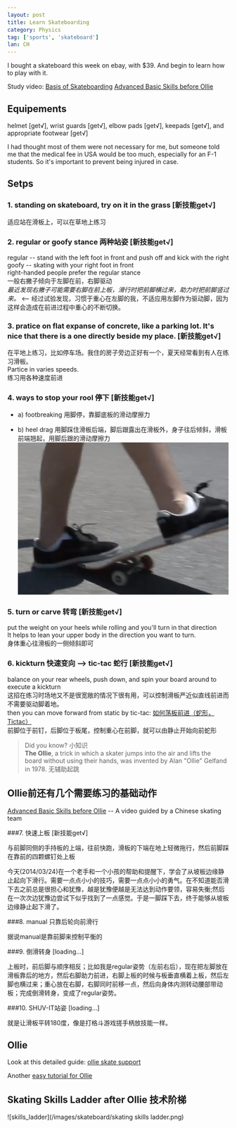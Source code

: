 ```yaml
---
layout: post
title: Learn Skateboarding
category: Physics
tag: ['sports', 'skateboard']
lan: CH
---
```


I bought a skateboard this week on ebay, with $39. And begin to learn how to play with it.

<!--preview-->

Study video: [Basis of Skateboarding](http://www.youtube.com/watch?v=con8ii2Bgys)
[Advanced Basic Skills before Ollie](http://v.youku.com/v_show/id_XMzU5ODgyOTA4.html)

## Equipements

helmet <span class="get">[get√]</span>, wrist guards <span class="get">[get√]</span>, elbow pads <span class="get">[get√]</span>, keepads <span class="get">[get√]</span>, and appropriate footwear <span class="get">[get√]</span>

I had thought most of them were not necessary for me, but someone told me that the medical fee in USA would be too much, especially for an F-1 students. So it's important to prevent being injured in case.

## Setps

### 1. standing on skateboard, try on it in the grass <span class="get">[新技能get√]</span>
适应站在滑板上，可以在草地上练习

### 2. regular or goofy stance 两种站姿 <span class="get">[新技能get√]</span>
regular -- stand with the left foot in front and push off and kick with the right<br/>
goofy -- skating with your right foot in front<br/>
right-handed people prefer the regular stance<br/>
一般右撇子倾向于左脚在前，右脚驱动<br/>
<i>最近发现右撇子可能需要右脚在前上板，滑行时把前脚横过来，助力时把前脚竖过来。</i> <-- 经过试验发现，习惯于重心在左脚的我，不适应用左脚作为驱动脚，因为这样会造成在前进过程中重心的不断切换。

### 3. pratice on flat expanse of concrete, like a parking lot. It's nice that there is a one directly beside my place. <span class="get">[新技能get√]</span>
在平地上练习，比如停车场。我住的房子旁边正好有一个，夏天经常看到有人在练习滑板。<br/>
Partice in varies speeds.<br/>
练习用各种速度前进<br/>

### 4. ways to stop your rool 停下 <span class="get">[新技能get√]</span>

- a) footbreaking
用脚停，靠脚底板的滑动摩擦力

- b) heel drag
用脚踩住滑板后端，脚后跟露出在滑板外，身子往后倾斜，滑板前端翘起，用脚后跟的滑动摩擦力
![heel_drag](/images/skateboard/heel_drag.png)

### 5. turn or carve 转弯 <span class="get">[新技能get√]</span>

put the weight on your heels while rolling and you'll turn in that direction <br/>
It helps to lean your upper body in the direction you want to turn. <br/>
身体重心往滑板的一侧倾斜即可

### 6. kickturn 快速变向 --> tic-tac 蛇行 <span class="get">[新技能get√]</span>

balance on your rear wheels, push down, and spin your board around to execute a kickturn <br/>
这招在练习时场地又不是很宽敞的情况下很有用，可以控制滑板严近似直线前进而不需要驱动脚着地。 <br/>
then you can move forward from static by tic-tac: 
[如何荡板前进（蛇形，Tictac）](http://v.youku.com/v_show/id_XMzM0NzM4ODQ4.html) <br/>
前脚位于前钉，后脚位于板尾，控制重心在前脚，就可以由静止开始向前蛇形

>Did you know? 小知识 <br />
__The Ollie__, a trick in which a skater jumps into the air and lifts the board without using their hands, was invented by Alan "Ollie" Gelfand in 1978. 无辅助起跳

## Ollie前还有几个需要练习的基础动作
[Advanced Basic Skills before Ollie](http://v.youku.com/v_show/id_XMzU5ODgyOTA4.html) -- A video guided by a Chinese skating team

###7. 快速上板 <span class="get">[新技能get√]</span>

与前脚同侧的手持板的上端，往前快跑，滑板的下端在地上轻微拖行，然后前脚踩在靠前的四颗螺钉处上板

今天(2014/03/24)在一个老手和一个小孩的帮助和提醒下，学会了从坡板边缘静止起向下滑行。需要一点点小小的技巧，需要一点点小小的勇气。在不知道能否滑下去之前总是很担心和犹豫，越是犹豫便越是无法达到动作要领，容易失衡;然后在一次次边犹豫边尝试下似乎找到了一点感觉。于是一脚踩下去，终于能够从坡板边缘静止起下滑了。

###8. manual 只靠后轮向前滑行

据说manual是靠前脚来控制平衡的

###9. 倒滑转身 <span class="loading">[loading...]</span>

上板时，前后脚与顺序相反；比如我是regular姿势（左前右后），现在把左脚放在滑板靠后的地方，然后右脚助力前进，右脚上板的时候与板垂直横着上板，然后左脚也横过来；重心放在右脚，右脚同时前移一点，然后向身体内测转动腰部带动板；完成倒滑转身，变成了regular姿势。

###10. SHUV-IT站姿 <span class="loading">[loading...]</span>

就是让滑板平转180度，像是打格斗游戏搓手柄放技能一样。

## Ollie

Look at this detailed guide: [ollie skate support](http://www.youtube.com/watch?v=mWz9Wg1LcWE&feature=c4-overview&list=UU9PgszLOAWhQC6orYejcJlw)

Another [easy tutorial for Ollie](http://www.youtube.com/watch?v=XLVraCnI5Kc&list=PL34F060CE1BA3E968&index=1)

## Skating Skills Ladder after Ollie 技术阶梯

![skills_ladder](/images/skateboard/skating skills ladder.png)
